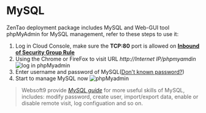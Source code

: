 # MySQL

ZenTao deployment package includes MySQL and Web-GUI tool phpMyAdmin for MySQL management, refer to these steps to use it:

1. Log in Cloud Console, make sure the **TCP:80** port is allowed on **[Inbound of Security Group Rule](https://support.websoft9.com/docs/faq/tech-instance.html)**
2. Using the Chrome or FireFox to visit URL *http://Internet IP/phpmyamdin*
  ![log in phpMyadmin](https://libs.websoft9.com/Websoft9/DocsPicture/en/mysql/mysql-login-websoft9.png)
3. Enter username and password of MySQL([Don't known password?](/stack-accounts.md))
4. Start to manage MySQL now
  ![phpMyadmin](https://libs.websoft9.com/Websoft9/DocsPicture/en/phpmyadmin/phpmyadmin-createdb-websoft9.png)

> Websoft9 provide *[MySQL guide](https://support.websoft9.com/docs/mysql/admin-phpmyadmin.html)* for more useful skills of MySQL, includes: modify password, create user, import/export data, enable or disable remote visit, log configuation and so on.